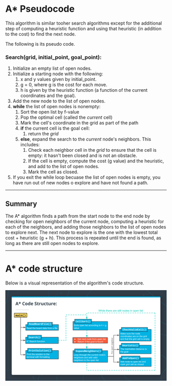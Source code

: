 # A* Pseudocode

This algorithm is similar tooher search algorithms except for the additional step of computing a heuristic function and using that heuristic (in addition to the cost) to find the next node.

The following is its pseudo code.


### Search(grid, initial_point, goal_point):

1. Initialize an empty list of open nodes.
2. Initialize a starting node with the following:
    1. x and y values given by initial_point.
    2. g = 0, where g is the cost for each move.
    3. h is given by the heuristic function (a function of the current coordinates and the goal).
3. Add the new node to the list of open nodes.
4. **while** the list of open nodes is nonempty:
    1. Sort the open list by f-value
    2. Pop the optimal cell (called the *current* cell)
    3. Mark the cell's coordinate in the grid as part of the path
    4. **if** the current cell is the goal cell:
        1. return the *grid*
    1. **else**, expand the search to the *current* node's neighbors. This includes:
        1. Check each neighbor cell in the *grid* to ensure that the cell is empty: it hasn't been closed and is not an obstacle.
        2. If the cell is empty, compute the cost (g value) and the heuristic, and add to the list of open nodes.
        3. Mark the cell as closed.
5. If you exit the while loop becuase the list of open nodes is empty, you have run out of new nodes o explore and have not found a path.



-------------------------------------------------------------------------------------------------------------------------------------------------------------------------

## Summary

The A* algorithm finds a path from the start node to the end node by checking for open neighbors of the current node, computing a heuristic for each of the neighbors, and adding those neighbors to the list of open nodes to explore next. The next node to explore is the one with the lowest total cost + heuristic (g + h). This process is repeated until the end is found, as long as there are still open nodes to explore.

-------------------------------------------------------------------------------------------------------------------------------------------------------------------------

# A* code structure

Below is a visual representation of the algorithm's code structure.

![Image of Code Structure](astar.png)



